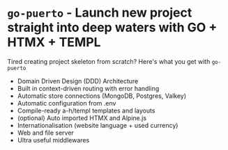 # `go-puerto` - Launch new project straight into deep waters with GO + HTMX + TEMPL
Tired creating project skeleton from scratch? Here's what you get with `go-puerto`
- Domain Driven Design (DDD) Architecture
- Built in context-driven routing with error handling
- Automatic store connections (MongoDB, Postgres, Valkey)
- Automatic configuration from .env
- Compile-ready a-h/templ templates and layouts
- (optional) Auto imported HTMX and Alpine.js
- Internationalisation (website language + used currency)
- Web and file server
- Ultra useful middlewares